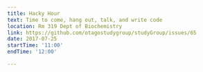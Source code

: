 ```yaml
---
title: Hacky Hour 
text: Time to come, hang out, talk, and write code 
location: Rm 319 Dept of Biochemistry
link: https://github.com/otagostudygroup/studyGroup/issues/65
date: 2017-07-25
startTime: '11:00'
endTime: '12:00'

---
```


